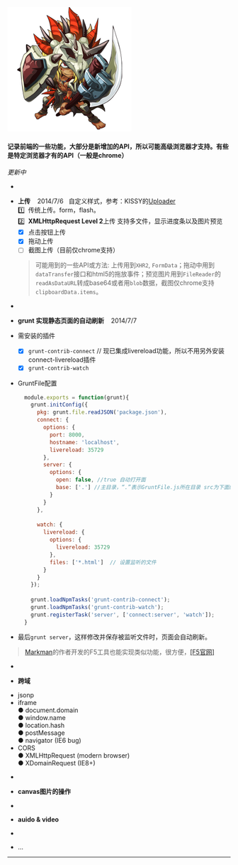 ![bank](https://raw.githubusercontent.com/iMusic/link/master/assets/bank.png)
#### 记录前端的一些功能，大部分是新增加的API，所以可能高级浏览器才支持。有些是特定浏览器才有的API（一般是chrome）

_更新中_

-
* __上传__  &nbsp;&nbsp;  2014/7/6
   &nbsp;&nbsp;自定义样式，参考：KISSY的[Uploader](http://gallery.kissyui.com/uploader/1.5/guide/index.html)  
    :one: &nbsp;传统上传。form，flash。  
    :two: &nbsp;**XMLHttpRequest Level 2**上传  支持多文件，显示进度条以及图片预览
   - [x] 点击按钮上传
   - [x] 拖动上传
   - [ ] 截图上传（目前仅chrome支持）  

    >  可能用到的一些API或方法: 上传用到`XHR2`, `FormData`；拖动中用到`dataTransfer`接口和html5的拖放事件；预览图片用到`FileReader`的`readAsDataURL`转成base64或者用`blob`数据，截图仅chrome支持`clipboardData.items`。 

-
* __grunt 实现静态页面的自动刷新__ &nbsp;&nbsp;  2014/7/7
* 需安装的插件
   - [x] `grunt-contrib-connect`    // 现已集成livereload功能，所以不用另外安装connect-livereload插件
   - [x] `grunt-contrib-watch`
* GruntFile配置   

  ```javascript
    module.exports = function(grunt){
      grunt.initConfig({
        pkg: grunt.file.readJSON('package.json'),
        connect: {
          options: {
            port: 8000,
            hostname: 'localhost',
            livereload: 35729
          },
          server: {
            options: {
              open: false, //true 自动打开面
              base: ['.'] //主目录，“.”表示GruntFile.js所在目录 src为下面的src目录
            }
          }
        },

        watch: {
          livereload: {
            options: {
              livereload: 35729
            },
            files: ['*.html']  // 设置监听的文件
          }
        }
      });

      grunt.loadNpmTasks('grunt-contrib-connect');
      grunt.loadNpmTasks('grunt-contrib-watch');
      grunt.registerTask('server', ['connect:server', 'watch']);
    }
  ```
* 最后`grunt server`，这样修改并保存被监听文件时，页面会自动刷新。 

 >  [Markman](http://www.getmarkman.com/)的作者开发的F5工具也能实现类似功能，很方便，[[F5官网]](http://www.getf5.com/)

-
* __跨域__
 + jsonp
 + iframe  
   ● document.domain  
   ● window.name  
   ● location.hash  
   ● postMessage  
   ● navigator (IE6 bug)
 + CORS  
   ● XMLHttpRequest (modern browser)  
   ● XDomainRequest (IE8+)

-
* __canvas图片的操作__

-
* __auido & video__

-
* ...

---
